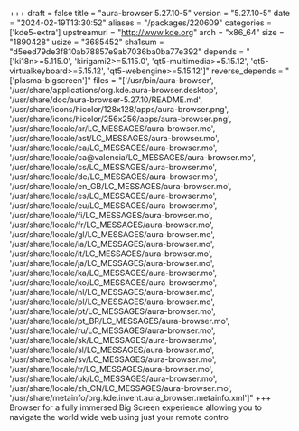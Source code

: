 +++
draft = false
title = "aura-browser 5.27.10-5"
version = "5.27.10-5"
date = "2024-02-19T13:30:52"
aliases = "/packages/220609"
categories = ['kde5-extra']
upstreamurl = "http://www.kde.org"
arch = "x86_64"
size = "1890428"
usize = "3685452"
sha1sum = "d5eed79de3f810ab78857e9ab7036ba0ba77e392"
depends = "['ki18n>=5.115.0', 'kirigami2>=5.115.0', 'qt5-multimedia>=5.15.12', 'qt5-virtualkeyboard>=5.15.12', 'qt5-webengine>=5.15.12']"
reverse_depends = "['plasma-bigscreen']"
files = "['/usr/bin/aura-browser', '/usr/share/applications/org.kde.aura-browser.desktop', '/usr/share/doc/aura-browser-5.27.10/README.md', '/usr/share/icons/hicolor/128x128/apps/aura-browser.png', '/usr/share/icons/hicolor/256x256/apps/aura-browser.png', '/usr/share/locale/ar/LC_MESSAGES/aura-browser.mo', '/usr/share/locale/ast/LC_MESSAGES/aura-browser.mo', '/usr/share/locale/ca/LC_MESSAGES/aura-browser.mo', '/usr/share/locale/ca@valencia/LC_MESSAGES/aura-browser.mo', '/usr/share/locale/cs/LC_MESSAGES/aura-browser.mo', '/usr/share/locale/de/LC_MESSAGES/aura-browser.mo', '/usr/share/locale/en_GB/LC_MESSAGES/aura-browser.mo', '/usr/share/locale/es/LC_MESSAGES/aura-browser.mo', '/usr/share/locale/eu/LC_MESSAGES/aura-browser.mo', '/usr/share/locale/fi/LC_MESSAGES/aura-browser.mo', '/usr/share/locale/fr/LC_MESSAGES/aura-browser.mo', '/usr/share/locale/gl/LC_MESSAGES/aura-browser.mo', '/usr/share/locale/ia/LC_MESSAGES/aura-browser.mo', '/usr/share/locale/it/LC_MESSAGES/aura-browser.mo', '/usr/share/locale/ja/LC_MESSAGES/aura-browser.mo', '/usr/share/locale/ka/LC_MESSAGES/aura-browser.mo', '/usr/share/locale/ko/LC_MESSAGES/aura-browser.mo', '/usr/share/locale/nl/LC_MESSAGES/aura-browser.mo', '/usr/share/locale/pl/LC_MESSAGES/aura-browser.mo', '/usr/share/locale/pt/LC_MESSAGES/aura-browser.mo', '/usr/share/locale/pt_BR/LC_MESSAGES/aura-browser.mo', '/usr/share/locale/ru/LC_MESSAGES/aura-browser.mo', '/usr/share/locale/sk/LC_MESSAGES/aura-browser.mo', '/usr/share/locale/sl/LC_MESSAGES/aura-browser.mo', '/usr/share/locale/sv/LC_MESSAGES/aura-browser.mo', '/usr/share/locale/tr/LC_MESSAGES/aura-browser.mo', '/usr/share/locale/uk/LC_MESSAGES/aura-browser.mo', '/usr/share/locale/zh_CN/LC_MESSAGES/aura-browser.mo', '/usr/share/metainfo/org.kde.invent.aura_browser.metainfo.xml']"
+++
Browser for a fully immersed Big Screen experience allowing you to navigate the world wide web using just your remote contro